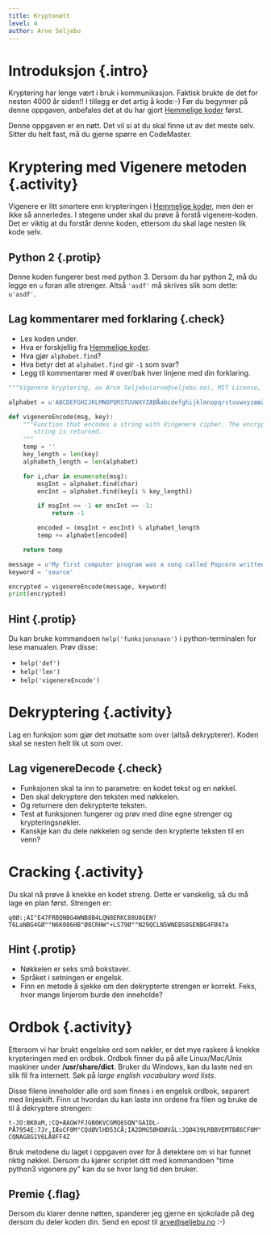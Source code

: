 ```yaml
---
title: Kryptonøtt
level: 4
author: Arve Seljebu
---
```


# Introduksjon {.intro}
Kryptering har lenge vært i bruk i kommunikasjon. Faktisk brukte de det for
nesten 4000 år siden!! I tillegg er det artig å kode:-) Før du begynner på
denne oppgaven, anbefales det at du har gjort
[Hemmelige koder] først.

Denne oppgaven er en nøtt. Det vil si at du skal finne ut av det meste selv.
Sitter du helt fast, må du gjerne spørre en CodeMaster.


# Kryptering med Vigenere metoden {.activity}
Vigenere er litt smartere enn krypteringen i [Hemmelige koder],
men den er ikke så annerledes. I stegene under skal du prøve å forstå
vigenere-koden. Det er viktig at du forstår denne koden, ettersom du skal lage
nesten lik kode selv.

## Python 2 {.protip}
Denne koden fungerer best med python 3. Dersom du har python 2, må du legge en
`u` foran alle strenger. Altså `'asdf'` må skrives slik som dette: `u'asdf'`.

## Lag kommentarer med forklaring {.check}
- Les koden under.
- Hva er forskjellig fra [Hemmelige koder].
- Hva gjør `alphabet.find`?
- Hva betyr det at `alphabet.find` gir `-1` som svar?
- Legg til kommentarer med # over/bak hver linjene med din forklaring.


```python
"""Vigenere kryptering, av Arve Seljebu(arve@seljebu.no), MIT License, 2014"""

alphabet = u'ABCDEFGHIJKLMNOPQRSTUVWXYZÆØÅabcdefghijklmnopqrstuvwxyzæøå .,?-_;:+1234567890"'

def vigenereEncode(msg, key):
    """Function that encodes a string with Vingenere cipher. The encrypted
       string is returned.
    """
    temp = ''
    key_length = len(key)
    alphabeth_length = len(alphabet)

    for i,char in enumerate(msg):
        msgInt = alphabet.find(char)
        encInt = alphabet.find(key[i % key_length])

        if msgInt == -1 or encInt == -1:
            return -1

        encoded = (msgInt + encInt) % alphabet_length
        temp += alphabet[encoded]

    return temp

message = u'My first computer program was a song called Popcorn written in QBasic. The second computer program I made was a bot made for IRC.'
keyword = 'source'

encrypted = vigenereEncode(message, keyword)
print(encrypted)
```

## Hint {.protip}
Du kan bruke kommandoen `help('funksjonsnavn')` i python-terminalen for lese
manualen. Prøv disse:

- `help('def')`
- `help('len')`
- `help('vigenereEncode')`


# Dekryptering {.activity}
Lag en funksjon som gjør det motsatte som over (altså dekrypterer). Koden skal
se nesten helt lik ut som over.

## Lag vigenereDecode {.check}
- Funksjonen skal ta inn to parametre: en kodet tekst og en nøkkel.
- Den skal dekryptere den teksten med nøkkelen.
- Og returnere den dekrypterte teksten.
- Test at funksjonen fungerer og prøv med dine egne strenger og krypteringsnøkler.
- Kanskje kan du dele nøkkelen og sende den krypterte teksten til en venn?


# Cracking {.activity}
Du skal nå prøve å knekke en kodet streng. Dette er vanskelig, så du må lage en
plan først. Strengen er:

`q0Ø:;AI"E47FRBQNBG4WNB8B4LQN8ERKC88U8GEN?T6LaNBG4GØ""N6K086HB"Ø8CRHW"+LS79Ø""N29QCLN5WNEBS8GENBG4FØ47a`

## Hint {.protip}
- Nøkkelen er seks små bokstaver.
- Språket i setningen er engelsk.
- Finn en metode å sjekke om den dekrypterte strengen er korrekt. Feks, hvor
  mange linjerom burde den inneholde?


# Ordbok {.activity}
Ettersom vi har brukt engelske ord som nøkler, er det mye raskere å knekke
krypteringen med en ordbok. Ordbok finner du på alle Linux/Mac/Unix maskiner
under **/usr/share/dict**. Bruker du Windows, kan du laste ned en slik fil fra
internett. Søk på *large english vocabulary word lists*.

Disse filene inneholder alle ord som finnes i en engelsk ordbok, separert med linjeskift. Finn ut hvordan du kan laste inn ordene fra filen og bruke de til å dekryptere strengen:

`t-JO:BK0aM,:CQ+ÆAGW?FJGB0KVCGMQ6SQN"GAIDL-PÅ7954E:7Jr,IÆoCF0M"CQdØVlHD53CÅ;IA2DMG5ØHDØVåL:JQØ439LRBBVEMTBÆ6CF0M"CQNAG8G1V6LÅ8FF4Z`

Bruk metodene du laget i oppgaven over for å detektere om vi har funnet riktig
nøkkel. Dersom du kjører scriptet ditt med kommandoen "time python3 vigenere.py"
kan du se hvor lang tid den bruker.


## Premie {.flag}
Dersom du klarer denne nøtten, spanderer jeg gjerne en sjokolade på deg dersom
du deler koden din. Send en epost til arve@seljebu.no :-)


[Hemmelige koder]: ../hemmelige_koder/hemmelige_koder.html
